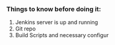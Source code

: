 
### Things to know before doing it:[](https://chat.openai.com/share/c7178f18-9996-46d4-a0a2-9f8860155f93)
1. Jenkins server is up and running
2. Git repo
3. Build Scripts and necessary configur